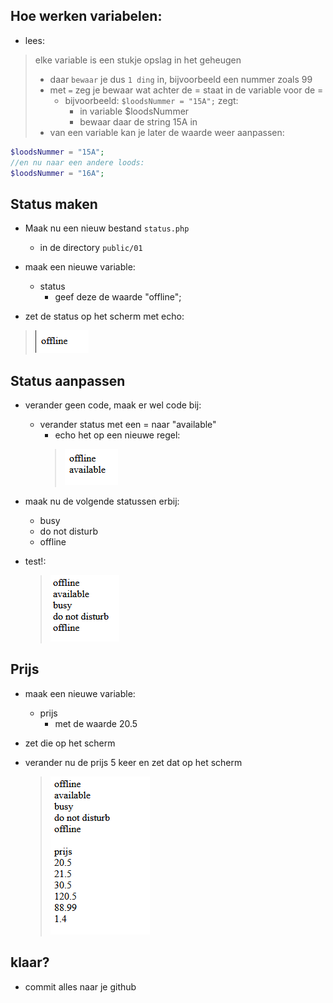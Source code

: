 
## Hoe werken variabelen:

- lees:
> elke variable is een stukje opslag in het geheugen
> - daar `bewaar` je dus `1 ding` in, bijvoorbeeld een nummer zoals 99
> - met `=` zeg je bewaar wat achter de = staat in de variable voor de =
>   - bijvoorbeeld: ```$loodsNummer = "15A";``` zegt:
>       - in variable $loodsNummer
>       - bewaar daar de string 15A in
> - van een variable kan je later de waarde weer aanpassen:

```php
$loodsNummer = "15A";
//en nu naar een andere loods:
$loodsNummer = "16A";
```


## Status maken

- Maak nu een nieuw bestand `status.php`
    - in de directory `public/01`
- maak een nieuwe variable:
    - status
        - geef deze de waarde "offline";
    
- zet de status op het scherm met echo:
 > ![](img/status.PNG)

## Status aanpassen

- verander geen code, maak er wel code bij:
    - verander status met een = naar "available"
        - echo het op een nieuwe regel:
        > ![](img/status2.PNG)

- maak nu de volgende statussen erbij:
    - busy
    - do not disturb
    - offline
- test!:
    > ![](img/statustotal.PNG)


## Prijs

- maak een nieuwe variable:
    - prijs
        - met de waarde 20.5

- zet die op het scherm

- verander nu de prijs 5 keer en zet dat op het scherm
    > ![](img/prijs.PNG)
    
## klaar?

- commit alles naar je github
